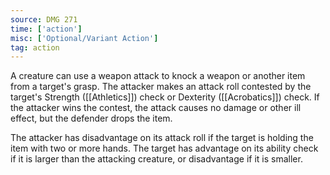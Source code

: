 ```yaml
---
source: DMG 271
time: ['action']
misc: ['Optional/Variant Action']
tag: action
---
```


A creature can use a weapon attack to knock a weapon or another item from a target's grasp. The attacker makes an attack roll contested by the target's Strength ([[Athletics]]) check or Dexterity ([[Acrobatics]]) check. If the attacker wins the contest, the attack causes no damage or other ill effect, but the defender drops the item.

The attacker has disadvantage on its attack roll if the target is holding the item with two or more hands. The target has advantage on its ability check if it is larger than the attacking creature, or disadvantage if it is smaller.

